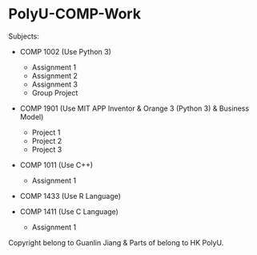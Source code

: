 # PolyU-COMP-Work

Subjects:
- COMP 1002 (Use Python 3)
  - Assignment 1
  - Assignment 2
  - Assignment 3
  - Group Project

- COMP 1901 (Use MIT APP Inventor & Orange 3 (Python 3) & Business Model)
  - Project 1
  - Project 2
  - Project 3

- COMP 1011 (Use C++)
  - Assignment 1

- COMP 1433 (Use R Language)

- COMP 1411 (Use C Language)
  - Assignment 1



Copyright belong to Guanlin Jiang & Parts of belong to HK PolyU.
